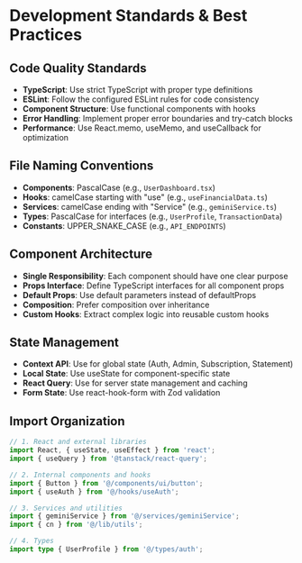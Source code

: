 # Development Standards & Best Practices

## Code Quality Standards
- **TypeScript**: Use strict TypeScript with proper type definitions
- **ESLint**: Follow the configured ESLint rules for code consistency
- **Component Structure**: Use functional components with hooks
- **Error Handling**: Implement proper error boundaries and try-catch blocks
- **Performance**: Use React.memo, useMemo, and useCallback for optimization

## File Naming Conventions
- **Components**: PascalCase (e.g., `UserDashboard.tsx`)
- **Hooks**: camelCase starting with "use" (e.g., `useFinancialData.ts`)
- **Services**: camelCase ending with "Service" (e.g., `geminiService.ts`)
- **Types**: PascalCase for interfaces (e.g., `UserProfile`, `TransactionData`)
- **Constants**: UPPER_SNAKE_CASE (e.g., `API_ENDPOINTS`)

## Component Architecture
- **Single Responsibility**: Each component should have one clear purpose
- **Props Interface**: Define TypeScript interfaces for all component props
- **Default Props**: Use default parameters instead of defaultProps
- **Composition**: Prefer composition over inheritance
- **Custom Hooks**: Extract complex logic into reusable custom hooks

## State Management
- **Context API**: Use for global state (Auth, Admin, Subscription, Statement)
- **Local State**: Use useState for component-specific state
- **React Query**: Use for server state management and caching
- **Form State**: Use react-hook-form with Zod validation

## Import Organization
```typescript
// 1. React and external libraries
import React, { useState, useEffect } from 'react';
import { useQuery } from '@tanstack/react-query';

// 2. Internal components and hooks
import { Button } from '@/components/ui/button';
import { useAuth } from '@/hooks/useAuth';

// 3. Services and utilities
import { geminiService } from '@/services/geminiService';
import { cn } from '@/lib/utils';

// 4. Types
import type { UserProfile } from '@/types/auth';
```